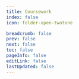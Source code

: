 ```yaml
---
title: Coursework
index: false
icon: folder-open-twotone

breadcrumb: false
prev: false
next: false
toc: false
pageInfo: false
editLink: false
lastUpdated: false
---
```


<Catalog />

